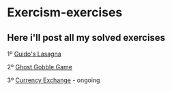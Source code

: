 # Exercism-exercises

## Here i'll post all my solved exercises

1º [Guido's Lasagna](https://exercism.org/tracks/python/exercises/guidos-gorgeous-lasagna)

2º [Ghost Gobble Game](https://exercism.org/tracks/python/exercises/ghost-gobble-arcade-game)

3º [Currency Exchange](https://exercism.org/tracks/python/exercises/currency-exchange) - ongoing
